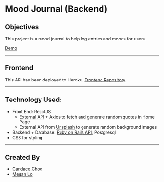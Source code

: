 Mood Journal (Backend)
=====================

## Objectives

This project is a mood journal to help log entries and moods for users.

<a href="https://moodjournal-client.herokuapp.com/" target="_blank" rel="noopener">Demo</a> 

---

## Frontend

This API has been deployed to Heroku. 
[Frontend Repository](https://github.com/candacecodes/moodjournal-client)

---
## Technology Used:
- Front End: ReactJS
    - [External API](https://type.fit/api/quotes) + Axios to fetch and generate random quotes in Home Page
    - External API from [Unsplash](https://source.unsplash.com/featured/?rock,tree,nature,water) to generate random background images
- Backend + Database: [Ruby on Rails API](https://github.com/candacecodes/moodjournal), Postgresql
- CSS for styling 

---

## Created By

- [Candace Choe](https://github.com/candacecodes)
- [Megan Lo](https://github.com/mehmehmehlol)
